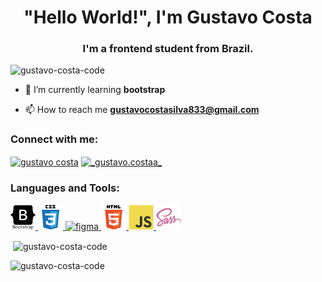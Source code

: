 <h1 align="center">"Hello World!", I'm Gustavo Costa</h1>
<h3 align="center">I'm a frontend student from Brazil.</h3>

<p align="left"> <img src="https://komarev.com/ghpvc/?username=gustavo-costa-code&label=Profile%20views&color=0e75b6&style=flat" alt="gustavo-costa-code" /> </p>

- 🌱 I’m currently learning **bootstrap**

- 📫 How to reach me **gustavocostasilva833@gmail.com**

<h3 align="left">Connect with me:</h3>
<p align="left">
<a href="https://linkedin.com/in/gustavo costa" target="blank"><img align="center" src="https://raw.githubusercontent.com/rahuldkjain/github-profile-readme-generator/master/src/images/icons/Social/linked-in-alt.svg" alt="gustavo costa" height="30" width="40" /></a>
<a href="https://instagram.com/_gustavo.costaa_" target="blank"><img align="center" src="https://raw.githubusercontent.com/rahuldkjain/github-profile-readme-generator/master/src/images/icons/Social/instagram.svg" alt="_gustavo.costaa_" height="30" width="40" /></a>
</p>

<h3 align="left">Languages and Tools:</h3>
<p align="left"> <a href="https://getbootstrap.com" target="_blank" rel="noreferrer"> <img src="https://raw.githubusercontent.com/devicons/devicon/master/icons/bootstrap/bootstrap-plain-wordmark.svg" alt="bootstrap" width="40" height="40"/> </a> <a href="https://www.w3schools.com/css/" target="_blank" rel="noreferrer"> <img src="https://raw.githubusercontent.com/devicons/devicon/master/icons/css3/css3-original-wordmark.svg" alt="css3" width="40" height="40"/> </a> <a href="https://www.figma.com/" target="_blank" rel="noreferrer"> <img src="https://www.vectorlogo.zone/logos/figma/figma-icon.svg" alt="figma" width="40" height="40"/> </a> <a href="https://www.w3.org/html/" target="_blank" rel="noreferrer"> <img src="https://raw.githubusercontent.com/devicons/devicon/master/icons/html5/html5-original-wordmark.svg" alt="html5" width="40" height="40"/> </a> <a href="https://developer.mozilla.org/en-US/docs/Web/JavaScript" target="_blank" rel="noreferrer"> <img src="https://raw.githubusercontent.com/devicons/devicon/master/icons/javascript/javascript-original.svg" alt="javascript" width="40" height="40"/> </a> <a href="https://sass-lang.com" target="_blank" rel="noreferrer"> <img src="https://raw.githubusercontent.com/devicons/devicon/master/icons/sass/sass-original.svg" alt="sass" width="40" height="40"/> </a> </p>

<p>&nbsp;<img align="center" src="https://github-readme-stats.vercel.app/api?username=gustavo-costa-code&show_icons=true&locale=en" alt="gustavo-costa-code" /></p>

<p><img align="left" src="https://github-readme-stats.vercel.app/api/top-langs?username=gustavo-costa-code&show_icons=true&locale=en&layout=compact" alt="gustavo-costa-code" /></p>


